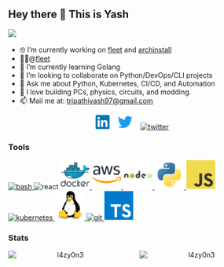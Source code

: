 ## Hey there 👋 This is **Yash**

![](https://komarev.com/ghpvc/?username=l4zy0n3&label=VIEWS)

- 🤓 I’m currently working on [fleet](https://github.com/rancher/fleet) and [archinstall](https://github.com/archlinux/archinstall)
- 👨‍💻@[fleet](https://github.com/rancher/fleet)
- 🌱 I’m currently learning Golang
- 🍻 I’m looking to collaborate on Python/DevOps/CLI projects
- 💬 Ask me about Python, Kubernetes, CI/CD, and Automation
- 🧛 I love building PCs, physics, circuits, and modding.
- 📫 Mail me at: tripathiyash97@gmail.com

<p align="center">
<a href="https://www.linkedin.com/in/yash-tripathi-l4zy0n3"><img src="https://raw.githubusercontent.com/devicons/devicon/master/icons/linkedin/linkedin-original.svg" alt="linkedin" width="30" height="30"/></a>&nbsp;&nbsp;&nbsp;
<a href="https://twitter.com/th3_l4zy_0ne"><img src="https://raw.githubusercontent.com/devicons/devicon/master/icons/twitter/twitter-original.svg" alt="twitter" width="30" height="30"/></a>&nbsp;&nbsp;&nbsp;
<a href="https://tryhackme.com/p/l4zy"><img src="https://assets.tryhackme.com/img/logo/tryhackme_logo.png" alt="twitter" width="30" height="30"/></a>
</p>

### Tools

<p align="left"> 
<a href="https://www.gnu.org/software/bash/" target="_blank"> <img src="https://www.vectorlogo.zone/logos/gnu_bash/gnu_bash-icon.svg" alt="bash" width="60" height="60"/> </a>
<img src="https://user-images.githubusercontent.com/31406378/108641411-f9374f00-7496-11eb-82a7-0fa2a9cc5f93.png" alt="react", width="60" height="60">
<a href="https://www.docker.com/" target="_blank"> <img src="https://raw.githubusercontent.com/devicons/devicon/master/icons/docker/docker-original-wordmark.svg" alt="docker" width="60" height="60"/> </a> 
<a href="https://aws.amazon.com/" target="_blank"> <img src="https://raw.githubusercontent.com/devicons/devicon/master/icons/amazonwebservices/amazonwebservices-original-wordmark.svg" alt="html5" width="60" height="60"/> </a>
<a href="https://nodejs.org" target="_blank"> <img src="https://raw.githubusercontent.com/devicons/devicon/master/icons/nodejs/nodejs-original-wordmark.svg" alt="nodejs" width="60" height="60"/> </a>
<a href="https://www.python.org" target="_blank"> <img src="https://raw.githubusercontent.com/devicons/devicon/master/icons/python/python-original.svg" alt="python" width="60" height="60"/> </a>
<a href="https://developer.mozilla.org/en-US/docs/Web/JavaScript" target="_blank"> <img src="https://raw.githubusercontent.com/devicons/devicon/master/icons/javascript/javascript-original.svg" alt="javascript" width="60" height="60"/> </a> 
<a href="https://kubernetes.io" target="_blank"> <img src="https://www.vectorlogo.zone/logos/kubernetes/kubernetes-icon.svg" alt="kubernetes" width="60" height="60"/> </a> 
<a href="https://www.linux.org/" target="_blank"> <img src="https://raw.githubusercontent.com/devicons/devicon/master/icons/linux/linux-original.svg" alt="linux" width="60" height="60"/> </a> 
<a href="https://git-scm.com/" target="_blank"> <img src="https://www.vectorlogo.zone/logos/git-scm/git-scm-icon.svg" alt="git" width="60" height="60"/> </a>
<img src="https://raw.githubusercontent.com/devicons/devicon/master/icons/typescript/typescript-original.svg" alt="react", width="60" height="60">
</p>

### Stats
<p align="center" width="100%">
<img align="left" src="https://github-readme-stats.vercel.app/api?username=l4zy0n3&show_icons=true&locale=en&theme=radical" alt="l4zy0n3" width="47%"/>
<img align="right" src="https://github-readme-streak-stats.herokuapp.com/?user=l4zy0n3&theme=radical" alt="l4zy0n3" width="47%"/>
</p>
